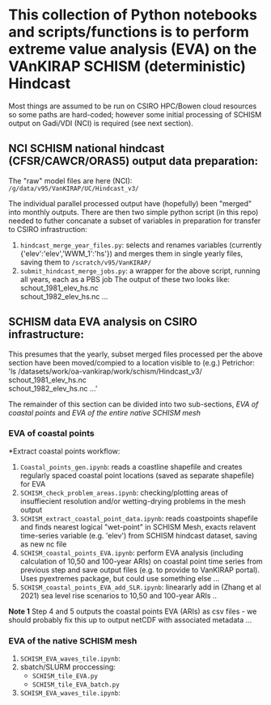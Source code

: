 # This collection of Python notebooks and scripts/functions is to perform extreme value analysis (EVA) on the VAnKIRAP SCHISM (deterministic) Hindcast
Most things are assumed to be run on CSIRO HPC/Bowen cloud resources so some paths are hard-coded; however some initial processing of SCHISM output on Gadi/VDI (NCI) is required (see next section).

## NCI SCHISM national hindcast (CFSR/CAWCR/ORAS5) output data preparation:
The "raw" model files are here (NCI):
`/g/data/v95/VanKIRAP/UC/Hindcast_v3/`

The individual parallel processed output have (hopefully) been "merged" into monthly outputs.  There are then two simple python script (in this repo) needed to futher concanate a subset of variables in preparation for transfer to CSIRO infrastruction:
1. `hindcast_merge_year_files.py`: selects and renames variables (currently {'elev':'elev','WWM_1':'hs'}) and merges them in single yearly files, saving them to `/scratch/v95/VanKIRAP/`
2. `submit_hindcast_merge_jobs.py`: a wrapper for the above script, running all years, each as a PBS job
The output of these two looks like:
schout_1981_elev_hs.nc  
schout_1982_elev_hs.nc
...

## SCHISM data EVA analysis on CSIRO infrastructure:

This presumes that the yearly, subset merged files processed per the above section have been moved/compied to a location visible to (e.g.) Petrichor:
'ls /datasets/work/oa-vankirap/work/schism/Hindcast_v3/
schout_1981_elev_hs.nc  
schout_1982_elev_hs.nc
...'

The remainder of this section can be divided into two sub-sections, *EVA of coastal points* and *EVA of the entire native SCHISM mesh*

### EVA of coastal points

*Extract coastal points workflow:
1. `Coastal_points_gen.ipynb`:  reads a coastline shapefile and creates regularly spaced coastal point locations (saved as separate shapefile) for EVA
2. `SCHISM_check_problem_areas.ipynb`: checking/plotting areas of insuffiecient resolution and/or wetting-drying problems in the mesh output
3. `SCHISM_extract_coastal_point_data.ipynb`: reads coastpoints shapefile and finds nearest logical "wet-point" in SCHISM Mesh, exacts relavent time-series variable (e.g. 'elev') from SCHISM hindcast dataset, saving as new nc file
4. `SCHISM_coastal_points_EVA.ipynb`: perform EVA analysis (including calculation of 10,50 and 100-year ARIs) on coastal point time series from previous step and save output files (e.g. to provide to VanKIRAP portal).  Uses pyextremes package, but could use something else ... 
5. `SCHISM_coastal_points_EVA_add_SLR.ipynb`: lineararly add in (Zhang et al 2021) sea level rise scenarios to 10,50 and 100-year ARIs ..


**Note 1** Step 4 and 5 outputs the coastal points EVA (ARIs) as csv files - we should probably fix this up to output netCDF with associated metadata ...


### EVA of the native SCHISM mesh

1. `SCHISM_EVA_waves_tile.ipynb`:
2. sbatch/SLURM proccessing:
	- `SCHISM_tile_EVA.py`
    - `SCHISM_tile_EVA_batch.py`
3. `SCHISM_EVA_waves_tile.ipynb`:

